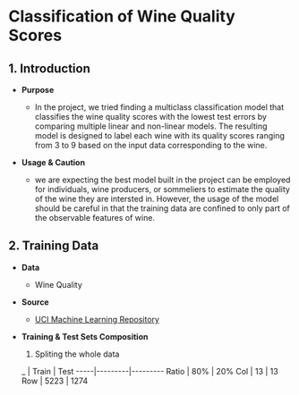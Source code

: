 # Classification of Wine Quality Scores

## 1. Introduction

   * **Purpose**
 
     - In the project, we tried finding a multiclass classification model that classifies the wine quality scores with the lowest test errors by comparing multiple linear and non-linear models. The resulting model is designed to label each wine with its quality scores ranging from 3 to 9 based on the input data corresponding to the wine.

   * **Usage & Caution** 
  
     - we are expecting the best model built in the project can be employed for individuals, wine producers, or sommeliers to estimate the quality of the wine they are intersted in. However, the usage of the model should be careful in that the training data are confined to only part of the observable features of wine.

## 2. Training Data

  * **Data**
    
    - Wine Quality

  * **Source** 
    
    - [UCI Machine Learning Repository](https://archive.ics.uci.edu/ml/datasets/Wine+Quality)

  * **Training & Test Sets Composition**
  
    1. Spliting the whole data

    _  |  Train  |  Test 
  -----|---------|---------
  Ratio | 80% | 20%
   Col | 13 | 13
   Row | 5223 | 1274
  



  















